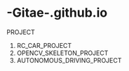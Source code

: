 # -Gitae-.github.io
PROJECT
1. RC_CAR_PROJECT
2. OPENCV_SKELETON_PROJECT
3. AUTONOMOUS_DRIVING_PROJECT
